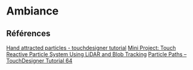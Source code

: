 # Ambiance

<!-- Ici mettre tous les documents et références associés à l'établissement de l'ambiance du projet   -->

## Références

[Hand attracted particles - touchdesigner tutorial](https://www.youtube.com/watch?v=0agyZ8gVZ1E)
[Mini Project: Touch Reactive Particle System Using LiDAR and Blob Tracking](https://www.youtube.com/watch?v=miK39CxCHJc)
[Particle Paths – TouchDesigner Tutorial 64](https://www.youtube.com/watch?v=JeRPGeYBwXo)
